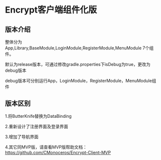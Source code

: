 Encrypt客户端组件化版
======

版本介绍
------

整体分为App,Library,BaseModule,LoginModule,RegisterModule,MenuModule 7个组件。

默认为release版本，可通过修改gradle.properties下isDebug为true，更改为debug版本

debug版本可分别运行App，LoginModule，RegisterModule，MenuModule组件

版本区别
------

1.将ButterKnife替换为DataBinding

2.重新设计了注册界面及登录界面

3.增加了导航界面

4.其它同MVP版，请查看MVP版帮助文档：  https://github.com/CMonoceros/Encrypt-Client-MVP

